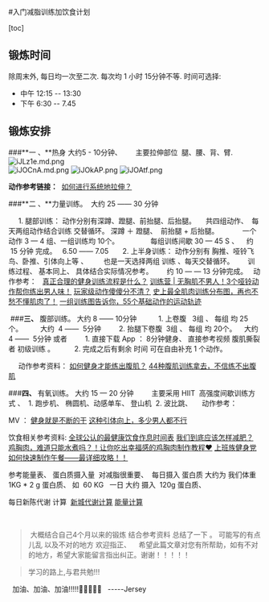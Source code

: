 #入门减脂训练加饮食计划

[toc]
## 锻炼时间
除周末外, 每日均一次至二次. 每次均 1 小时 15分钟不等.
时间可选择:

- 中午 12:15 -- 13:30
- 下午 6:30  -- 7.45

## 锻炼安排

###**一 、**热身 大约5 -  10分钟、       
	   主要拉伸部位  腿、腰、背、臂.
	   ![iJLz1e.md.png](https://s1.ax1x.com/2018/10/09/iJLz1e.md.png)     
	   ![iJOCnA.md.png](https://s1.ax1x.com/2018/10/09/iJOCnA.md.png)	   ![iJOkAP.png](https://s1.ax1x.com/2018/10/09/iJOkAP.png)
	   ![iJOAtf.png](https://s1.ax1x.com/2018/10/09/iJOAtf.png)
	   
 **动作参考链接：**  
[如何进行系统地拉伸？](https://www.zhihu.com/question/22753039)

###**二 、**力量训练。  大约 25 —— 30 分钟

     1. 腿部训练： 动作分别有深蹲、蹬腿、前抬腿、后抬腿。     共四组动作、  每天两组动作结合训练 交替循环。 深蹲 ＋ 蹬腿、  前抬腿 + 后抬腿。  
          一个动作 3 — 4 组、一组训练均 10个。       
         每组训练间歇 30 — 45 S 、    约  15 分钟 完成。   
6.50 —— 7.05
      2. 上半身训练： 动作分别有 胸推、哑铃飞鸟、卧推、引体向上等 、  
      也是一天选择两组 训练 、每天交替循环。 
      训练过程、 基本同上、 具体结合实际情况参考。 
      约 10 — — 13 分钟完成。 
  动作参考： 
 [真正合理的健身训练流程是什么？](https://www.zhihu.com/question/21189435)
[训练营 | 无胸肌不男人！3个哑铃动作帮你练出男人味！](https://mp.weixin.qq.com/s/1ANPSF5ovNraTkC06IlfsQ)
[玩家级动作傻傻分不清？](https://mp.weixin.qq.com/s/c55U31tYl8-MypXOmomabg)
[史上最全肌肉训练分布图，再也不愁不懂肌肉了！](https://mp.weixin.qq.com/s/5z7pnZ8UNBNK2mU84P6Xog)
[一组训练图告诉你，55个基础动作的运动轨迹](https://mp.weixin.qq.com/s/UZHMCZQX3fnwCXlNlTn6UA)


 ###**三、** 腹部训练。 大约 8 —— 10分钟
 
        1. 上卷腹   3组 、 每组 均 25个。         大约  4 ——  5分钟
        2. 抬腿下卷腹  3组 、 每组 均 20个。    大约 4 ——  5分钟
或者
        1. 直接下载 App ： 8分钟健身、 直接参考视频 腹肌撕裂者 初级训练 。 
        2. 完成之后有剩余 时间 可在自由补充 1 个动作。

     动作参考资料：
[如何健身才能练出腹肌？](https://www.zhihu.com/question/19850561)
[44种腹肌训练拿去，不信练不出腹肌](https://mp.weixin.qq.com/s/-mJIpjaN3xD9futohyc80g)

###**四、** 有氧训练。 大约 15 — 20 分钟   
  
   主要采用 HIIT  高强度间歇训练方式 、 
	1.	跑步机、 椭圆机、动感单车、 登山机 
	2.	波比跳、 
   动作参考：

MV ： [健身就是不断的干](https://www.bilibili.com/video/av18681428/?redirectFrom=h5)
[这种引体向上，多少男人都不行](https://mp.weixin.qq.com/s/tIK6Q42qHRKVfv3SpJ7Ubw)

饮食相关参考资料:
[全球公认的最健康饮食作息时间表](https://mp.weixin.qq.com/s/6yS6M9pbMgDdV1c1HaXfEQ)
[我们到底应该怎样减肥？](https://www.zhihu.com/question/36700344)
[鸡胸肉，难道只能水煮吗？！让你吃出幸福感的鸡胸肉制作教程❤](https://zhuanlan.zhihu.com/p/26745449)
[上班族健身党如何快速制作午餐——最详细攻略！！](https://zhuanlan.zhihu.com/p/28094820)

参考能量表、 
蛋白质摄入量  对减脂很重要、  
每日摄入 蛋白质 大约为 我们体重 1KG * 2 g 蛋白质、 
如  60 KG   一日 大约 摄入  120g 蛋白质、  

每日新陈代谢 计算  
[新城代谢计算](http://www.erun360.com/channels/tools/BMR.aspx)
[能量计算](http://www.boohee.com/shiwu/)

  
> 大概结合自己4个月以来的锻炼 结合参考资料 总结了一下 。 可能写的有点儿乱 以及不对的地方 欢迎指正、  
 
>希望此篇文章对您有所帮助，如有不对的地方，希望大家能留言指出纠正。谢谢！！！！！

>学习的路上,与君共勉!!!

  
加油、加油、加油!!!!!💪💪💪💪💪 
  
                                                           -----Jersey  
  
 
  





     


     

       
    



